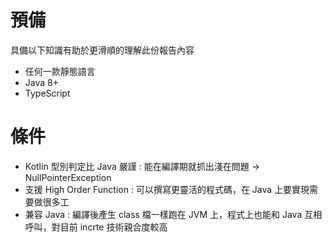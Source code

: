 # 預備

具備以下知識有助於更滑順的理解此份報告內容

- 任何一款靜態語言
- Java 8+
- TypeScript

# 條件

- Kotlin 型別判定比 Java 嚴謹 : 能在編譯期就抓出淺在問題 -> NullPointerException
- 支援 High Order Function : 可以撰寫更靈活的程式碼，在 Java 上要實現需要做很多工
- 兼容 Java : 編譯後產生 class 檔一樣跑在 JVM 上，程式上也能和 Java 互相呼叫，對目前 incrte 技術親合度較高
